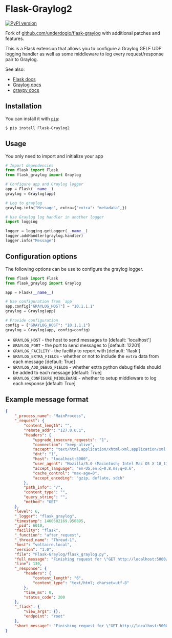 # Flask-Graylog2

[![PyPI version](https://badge.fury.io/py/Flask-Graylog2.svg)](https://badge.fury.io/py/Flask-Graylog2)

Fork of [github.com/underdogio/flask-graylog](https://github.com/underdogio/flask-graylog) with additional patches and features.

This is a Flask extension that allows you to configure a Graylog GELF UDP logging handler as well as some middleware to log every request/response pair to Graylog.

See also:

- [Flask docs](https://flask.palletsprojects.com/en/1.1.x/logging/)
- [Graylog docs](https://docs.graylog.org/en/latest/index.html)
- [graypy docs](https://graypy.readthedocs.io/en/stable/?badge=stable#)

## Installation

You can install it with [`pip`](https://pypi.org/):

    $ pip install Flask-Graylog2

## Usage

You only need to import and initialize your app

```python
# Import dependencies
from flask import Flask
from flask_graylog import Graylog

# Configure app and Graylog logger
app = Flask(__name__)
graylog = Graylog(app)

# Log to graylog
graylog.info("Message", extra={"extra": "metadata",})

# Use Graylog log handler in another logger
import logging

logger = logging.getLogger(__name__)
logger.addHandler(graylog.handler)
logger.info("Message")
```

## Configuration options

The following options can be use to configure the graylog logger.

```python
from flask import Flask
from flask_graylog import Graylog

app = Flask(__name__)

# Use configuration from `app`
app.config["GRAYLOG_HOST"] = "10.1.1.1"
graylog = Graylog(app)

# Provide configuration
config = {"GRAYLOG_HOST": "10.1.1.1"}
graylog = Graylog(app, config=config)
```

- `GRAYLOG_HOST` - the host to send messages to [default: 'localhost']
- `GRAYLOG_PORT` - the port to send messages to [default: 12201]
- `GRAYLOG_FACILITY` - the facility to report with [default: 'flask']
- `GRAYLOG_EXTRA_FIELDS` - whether or not to include the `extra` data from each message [default: True]
- `GRAYLOG_ADD_DEBUG_FIELDS` - whether extra python debug fields should be added to each message [default: True]
- `GRAYLOG_CONFIGURE_MIDDLEWARE` - whether to setup middleware to log each response [default: True]

## Example message format

```json
{
    "_process_name": "MainProcess",
    "_request": {
        "content_length": "",
        "remote_addr": "127.0.0.1",
        "headers": {
            "upgrade_insecure_requests": "1",
            "connection": "keep-alive",
            "accept": "text/html,application/xhtml+xml,application/xml;q=0.9,image/webp,*/*;q=0.8",
            "dnt": "1",
            "host": "localhost:5000",
            "user_agent": "Mozilla/5.0 (Macintosh; Intel Mac OS X 10_11_3) AppleWebKit/537.36 (KHTML, like Gecko) Chrome/49.0.2623.112 Safari/537.36",
            "accept_language": "en-US,en;q=0.8,ms;q=0.6",
            "cache_control": "max-age=0",
            "accept_encoding": "gzip, deflate, sdch"
        },
        "path_info": "/",
        "content_type": "",
        "query_string": "",
        "method": "GET"
    },
    "level": 6,
    "_logger": "flask_graylog",
    "timestamp": 1460502169.950895,
    "_pid": 6010,
    "facility": "flask",
    "_function": "after_request",
    "_thread_name": "Thread-1",
    "host": "voltaire.local",
    "version": "1.0",
    "file": "Flask-Graylog/flask_graylog.py",
    "full_message": "Finishing request for \"GET http://localhost:5000/\" from -",
    "line": 130,
    "_response": {
        "headers": {
            "content_length": "6",
            "content_type": "text/html; charset=utf-8"
        },
        "time_ms": 0,
        "status_code": 200
    },
    "_flask": {
        "view_args": {},
        "endpoint": "root"
    },
    "short_message": "Finishing request for \"GET http://localhost:5000/\" from -"
}
```
